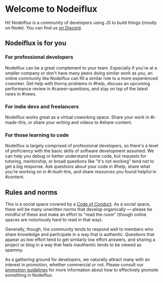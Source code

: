 # Welcome to Nodeiflux

Hi! Nodeiflux is a community of developers using JS to build things (mostly on Node). You can find us [on Discord](https://discord.gg/vUsrbjd).

## Nodeiflux is for you

### For professional developers

Nodeiflux can be a great complement to your team. Especially if you're at a smaller company or don't have many peers doing similar work as you, an online community like Nodeiflux can fill a similar role to a more experienced coworker. Get help with thorny problems in #help, discuss an upcoming performance review in #career-questions, and stay on top of the latest news in #news.

### For indie devs and freelancers

Nodeiflux works great as a virtual coworking space. Share your work in #i-made-this, or share your writing and videos to #share-content.

### For those learning to code

Nodeiflux is largely comprised of professional developers, so there's a level of proficiency with the basic skills of software development assumed. We can help you debug or better understand some code, but requests for tutoring, mentorship, or broad questions like "it's not working" tend not to get a big response. Ask questions about your code in #help, share what you're working on in #i-built-this, and share resources you found helpful in #content.

## Rules and norms

This is a social space covered by a [Code of Conduct](./CONDUCT.md). As a social space, there will be many unwritten norms that develop organically — please be mindful of these and make an effort to "read the room" (though online spaces are notoriously hard to read in that way).

Generally, though, the community tends to respond well to members who share knowledge and participate in a way that is authentic. Questions that appear as low effort tend to get similarly low effort answers, and sharing a project or blog in a way that feels inauthentic tends to be viewed as spammy.

As a gathering ground for developers, we naturally attract many with an interest in promotion, whether commercial or not. Please consult our [promotion guidelines](./promotion.md) for more information about how to effectively promote something in Nodeiflux.
